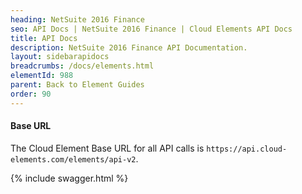```yaml
---
heading: NetSuite 2016 Finance
seo: API Docs | NetSuite 2016 Finance | Cloud Elements API Docs
title: API Docs
description: NetSuite 2016 Finance API Documentation.
layout: sidebarapidocs
breadcrumbs: /docs/elements.html
elementId: 988
parent: Back to Element Guides
order: 90
---
```


#### Base URL

The Cloud Element Base URL for all API calls is `https://api.cloud-elements.com/elements/api-v2`.

{% include swagger.html %}

